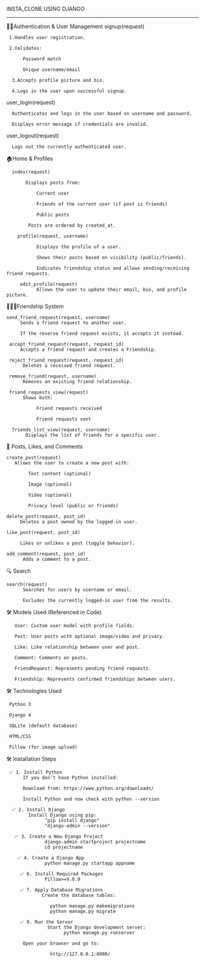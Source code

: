 INSTA_CLONE USING DJANGO
________________________________________________________________________________________________


🧑‍💻Authentication & User Management
signup(request)

     1.Handles user registration.

     2.Validates:

          Password match

          Unique username/email

      3.Accepts profile picture and bio.

      4.Logs in the user upon successful signup.

 user_login(request)
      
      Authenticates and logs in the user based on username and password.

      Displays error message if credentials are invalid.

user_logout(request)
     
      Logs out the currently authenticated user.

🏠Home & Profiles
      
      index(request)
      
           Displays posts from:

               Current user

               Friends of the current user (if post is friends)

               Public posts

            Posts are ordered by created_at.

        profile(request, username)

               Displays the profile of a user.

               Shows their posts based on visibility (public/friends).

               Indicates friendship status and allows sending/receiving friend requests.

         edit_profile(request)
               Allows the user to update their email, bio, and profile picture.

🧑‍🤝‍🧑Friendship System
        
    send_friend_request(request, username)
         Sends a friend request to another user.

         If the reverse friend request exists, it accepts it instead.

     accept_friend_request(request, request_id)
         Accepts a friend request and creates a Friendship.

     reject_friend_request(request, request_id)
          Deletes a received friend request.

     remove_friend(request, username)
          Removes an existing friend relationship.

     friend_requests_view(request)
          Shows both:

               Friend requests received

               Friend requests sent

      friends_list_view(request, username)
           Displays the list of friends for a specific user.

📢 Posts, Likes, and Comments
         
    create_post(request)
       Allows the user to create a new post with:

            Text content (optional)

            Image (optional)

            Video (optional)

            Privacy level (public or friends)

    delete_post(request, post_id)
         Deletes a post owned by the logged-in user.

    like_post(request, post_id)
       
         Likes or unlikes a post (toggle behavior).

    add_comment(request, post_id)
          Adds a comment to a post.

🔍 Search
    
    search(request)
          Searches for users by username or email.

          Excludes the currently logged-in user from the results.

🛠️ Models Used (Referenced in Code)
      
       User: Custom user model with profile fields.

       Post: User posts with optional image/video and privacy.

       Like: Like relationship between user and post.

       Comment: Comments on posts.

       FriendRequest: Represents pending friend requests.

       Friendship: Represents confirmed friendships between users.

🛠️ Technologies Used
     
     Python 3

     Django 4

     SQLite (default database)

     HTML/CSS

     Pillow (for image upload)

🛠️ Installation Steps     

     ✅ 1. Install Python
          If you don’t have Python installed:

          Download from: https://www.python.org/downloads/

          Install Python and now check with python --version

      ✅ 2. Install Django    
            Install Django using pip:
                  "pip install django"
                  "django-admin --version"

       ✅ 3. Create a New Django Project           
                  django-admin startproject projectname
                  cd projectname

        ✅ 4. Create a Django App    
                  python manage.py startapp appname
                  
         ✅ 6. Install Required Packages
                  Pillow>=9.0.0
         
         ✅ 7. Apply Database Migrations
                 Create the database tables:

                    python manage.py makemigrations
                    python manage.py migrate

         ✅ 9. Run the Server  
                   Start the Django development server:
                         python manage.py runserver
          
          Open your browser and go to:

                    http://127.0.0.1:8000/
